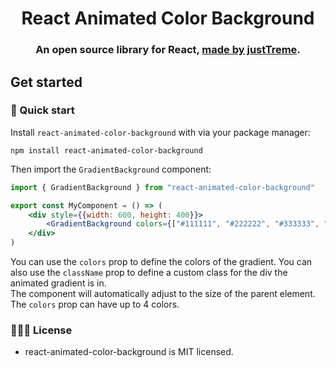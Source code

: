<h1 align="center">React Animated Color Background</h1>
<h3 align="center">
  An open source library for React, <a href="https://klingenberg-dev.de">made by justTreme</a>.
</h3>

## Get started

### 🐇 Quick start

Install `react-animated-color-background` with via your package manager:

```
npm install react-animated-color-background
```

Then import the `GradientBackground` component:

```jsx
import { GradientBackground } from "react-animated-color-background"

export const MyComponent = () => (
    <div style={{width: 600, height: 400}}>
        <GradientBackground colors={["#111111", "#222222", "#333333", "#444444"]} className={"class"}/>
    </div>
)
```

You can use the `colors` prop to define the colors of the gradient. You can also use the `className` prop to define a custom class for the div the animated gradient is in.
<br>
The component will automatically adjust to the size of the parent element.
<br>
The `colors` prop can have up to 4 colors.

### 👩🏻‍⚖️ License

- react-animated-color-background is MIT licensed.
